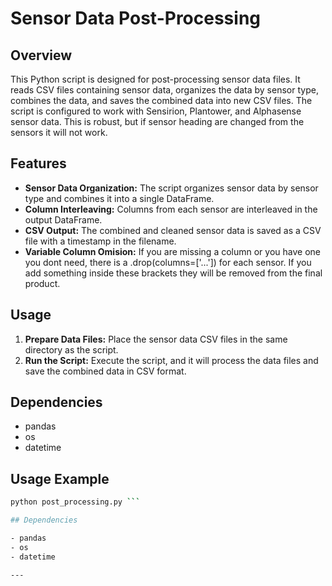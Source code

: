 # Sensor Data Post-Processing

## Overview

This Python script is designed for post-processing sensor data files. It reads CSV files containing sensor data, organizes the data by sensor type, combines the data, and saves the combined data into new CSV files. The script is configured to work with Sensirion, Plantower, and Alphasense sensor data.
This is robust, but if sensor heading are changed from the sensors it will not work.
## Features

- **Sensor Data Organization:** The script organizes sensor data by sensor type and combines it into a single DataFrame.
- **Column Interleaving:** Columns from each sensor are interleaved in the output DataFrame.
- **CSV Output:** The combined and cleaned sensor data is saved as a CSV file with a timestamp in the filename.
- **Variable Column Omision:** If you are missing a column or you have one you dont need, there is a .drop(columns=['...']) for each sensor. If you add something inside these brackets they will be removed from the final product.

## Usage

1. **Prepare Data Files:** Place the sensor data CSV files in the same directory as the script.
2. **Run the Script:** Execute the script, and it will process the data files and save the combined data in CSV format.

## Dependencies

- pandas
- os
- datetime

## Usage Example

```bash
python post_processing.py ```

## Dependencies

- pandas
- os
- datetime

---
